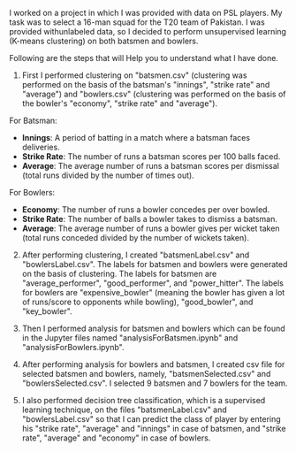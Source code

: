 I worked on a project in which I was provided with data on PSL players. My task was to select a 16-man squad for the T20 team of Pakistan. I was provided withunlabeled data, so I decided to perform unsupervised learning (K-means clustering) on both batsmen and bowlers.

Following are the steps that will Help you to understand what I have done.

1) First I performed clustering on "batsmen.csv" (clustering was performed on the basis of the batsman's "innings", "strike rate" and "average") and "bowlers.csv" (clustering was performed on the basis of the bowler's "economy", "strike rate" and "average").

For Batsman:
   - **Innings**: A period of batting in a match where a batsman faces deliveries.
   - **Strike Rate**: The number of runs a batsman scores per 100 balls faced.
   - **Average**: The average number of runs a batsman scores per dismissal (total runs divided by the number of times out).

For Bowlers:  
   - **Economy**: The number of runs a bowler concedes per over bowled.
   - **Strike Rate**: The number of balls a bowler takes to dismiss a batsman.
   - **Average**: The average number of runs a bowler gives per wicket taken (total runs conceded divided by the number of wickets taken).

2) After performing clustering, I created "batsmenLabel.csv" and "bowlersLabel.csv". The labels for batsmen and bowlers were generated on the basis of clustering. The labels for batsmen are "average_performer",     "good_performer", and "power_hitter". The labels for bowlers are "expensive_bowler" (meaning the bowler has given a lot of runs/score to opponents while bowling), "good_bowler", and "key_bowler".


3) Then I performed analysis for batsmen and bowlers which can be found in the Jupyter files named "analysisForBatsmen.ipynb" and "analysisForBowlers.ipynb".


4) After performing analysis for bowlers and batsmen, I created csv file for selected batsmen and bowlers, namely, "batsmenSelected.csv" and "bowlersSelected.csv". I selected 9 batsmen and 7 bowlers for the team.


5) I also performed decision tree classification, which is a supervised learning technique, on the files "batsmenLabel.csv" and "bowlersLabel.csv" so that I can predict the class of player by entering his "strike rate", "average" and "innings" in case of batsmen, and "strike rate", "average" and "economy" in case of bowlers. 

